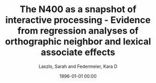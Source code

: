 ---
layout: post
title: The N400 as a snapshot of interactive processing - Evidence from regression analyses of orthographic neighbor and lexical associate effects

date: 1996-01-01 00:00
author: Laszlo, Sarah and Federmeier, Kara D
tags: ["multiple regression","n400","orthographic neighborhood","semantic access"]
journal: Psychophysiology

link: https://doi.org/10.1111/j.1469-8986.2010.01058.x

year: 2011
---
